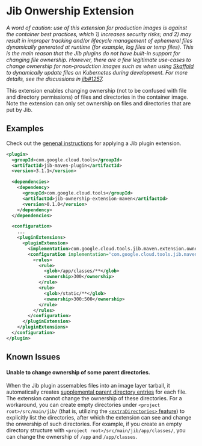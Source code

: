 # Jib Onwership Extension

_A word of caution: use of this extension for production images is against the container best practices, which 1) increases security risks; and 2) may result in improper tracking and/or lifecycle management of ephemeral files dynamically generated at runtime (for example, log files or temp files). This is the main reason that the Jib plugins do not have built-in support for changing file ownership. However, there are a few legitimate use-cases to change ownership for non-proudction images such as when using [Skaffold](https://skaffold.dev/) to dynamically update files on Kubernetes during development. For more details, see the discussions in [jib#1257](https://github.com/GoogleContainerTools/jib/issues/1257)._

This extension enables changing ownership (not to be confused with file and directory permissions) of files and directories in the container image. Note the extension can only set ownership on files and directories that are put by Jib.

## Examples

Check out the [genenal instructions](../../README.md#using-jib-plugin-extensions) for applying a Jib plugin extension.

```xml
<plugin>
  <groupId>com.google.cloud.tools</groupId>
  <artifactId>jib-maven-plugin</artifactId>
  <version>3.1.1</version>

  <dependencies>
    <dependency>
      <groupId>com.google.cloud.tools</groupId>
      <artifactId>jib-ownership-extension-maven</artifactId>
      <version>0.1.0</version>
    </dependency>
  </dependencies>

  <configuration>
    ...
    <pluginExtensions>
      <pluginExtension>
        <implementation>com.google.cloud.tools.jib.maven.extension.ownership.JibOwnershipExtension</implementation>
        <configuration implementation="com.google.cloud.tools.jib.maven.extension.ownership.Configuration">
          <rules>
            <rule>
              <glob>/app/classes/**</glob>
              <ownership>300</ownership>
            </rule>
            <rule>
              <glob>/static/**</glob>
              <ownership>300:500</ownership>
            </rule>
          </rules>
        </configuration>
      </pluginExtension>
    </pluginExtensions>
  </configuration>
</plugin>
```

## Known Issues

#### Unable to change ownership of some parent directories.

When the Jib plugin assemables files into an image layer tarball, it automatically creates [supplemental parent directory entries](https://github.com/GoogleContainerTools/jib/issues/1270) for each file. The extension cannot change the ownership of these directories. For a workaround, you can create empty directories under `<project root>/src/main/jib/` (that is, utilizing the [`<extraDirectories>` feature](ihttps://github.com/GoogleContainerTools/jib/tree/master/jib-gradle-plugin#adding-arbitrary-files-to-the-image)) to explicitly list the directories, after which the extension can see and change the onwership of such directories. For example, if you create an empty directory structure with `<project root>/src/main/jib/app/classes/`, you can change the ownership of `/app` and `/app/classes`.
